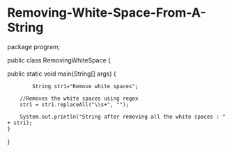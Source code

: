 # Removing-White-Space-From-A-String
package program;

public class RemovingWhiteSpace {

  
  public static void main(String[] args) {
   
            String str1="Remove white spaces";  
          
        //Removes the white spaces using regex  
        str1 = str1.replaceAll("\\s+", "");  
          
        System.out.println("String after removing all the white spaces : " + str1);  
    }  
}  
